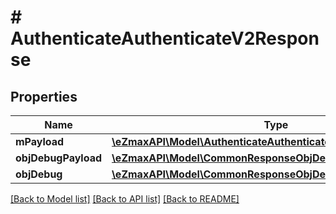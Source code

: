 # # AuthenticateAuthenticateV2Response

## Properties

Name | Type | Description | Notes
------------ | ------------- | ------------- | -------------
**mPayload** | [**\eZmaxAPI\Model\AuthenticateAuthenticateV2ResponseMPayload**](AuthenticateAuthenticateV2ResponseMPayload.md) |  |
**objDebugPayload** | [**\eZmaxAPI\Model\CommonResponseObjDebugPayload**](CommonResponseObjDebugPayload.md) |  | [optional]
**objDebug** | [**\eZmaxAPI\Model\CommonResponseObjDebug**](CommonResponseObjDebug.md) |  | [optional]

[[Back to Model list]](../../README.md#models) [[Back to API list]](../../README.md#endpoints) [[Back to README]](../../README.md)
